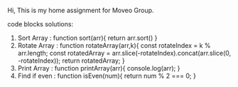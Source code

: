 Hi, This is my home assignment for Moveo Group.

code blocks solutions:

1. Sort Array : function sort(arr){
   return arr.sort()
}
2. Rotate Array : function rotateArray(arr,k){
  const rotateIndex = k % arr.length;
  const rotatedArray = arr.slice(-rotateIndex).concat(arr.slice(0, -rotateIndex));
  return rotatedArray;
}
3. Print Array : function printArray(arr){
  console.log(arr);
}
4. Find if even : function isEven(num){
  return num % 2 === 0;
}
